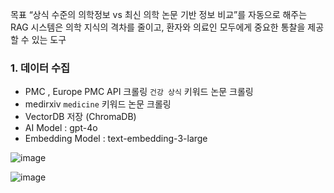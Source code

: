 목표
“상식 수준의 의학정보 vs 최신 의학 논문 기반 정보 비교”를 자동으로 해주는 RAG 시스템은 의학 지식의 격차를 줄이고, 환자와 의료인 모두에게 중요한 통찰을 제공할 수 있는 도구

### 1. 데이터 수집
- PMC , Europe PMC API 크롤링 `건강 상식` 키워드 논문 크롤링
- medirxiv `medicine` 키워드 논문 크롤링
- VectorDB 저장 (ChromaDB)
- AI Model : gpt-4o
- Embedding Model : text-embedding-3-large

![image](https://github.com/user-attachments/assets/a60bcfe0-d195-4c95-abf3-845c2749c68e)


![image](https://github.com/user-attachments/assets/405fa90a-910e-48d3-8009-a5736d553923)
